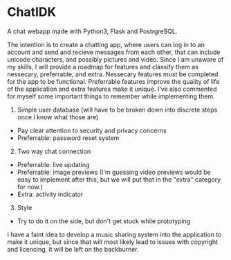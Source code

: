 # ChatIDK
A chat webapp made with Python3, Flask and PostrgreSQL.

The intention is to create a chatting app, where users can log in to an account and send and recieve messages from each other, that can include unicode characters, and possibly pictures and video.
Since I am unaware of my skills, I will provide a roadmap for features and classify them as nessecary, preferrable, and extra. Nessecary features must be completed for the app to be functional. 
Preferrable features improve the quality of life of the application and extra features make it unique. I've also commented for myself some important things to remember while implementing them.
1. Simple user database (will have to be broken down into discrete steps once I know what those are)
  - Pay clear attention to security and privacy concerns
  - Preferrable: password reset system
2. Two way chat connection
  - Preferrable: live updating
  - Preferrable: image previews (I'm guessing video previews would be easy to implement after this, but we will put that in the "extra" category for now.)
  - Extra: activity indicator
3. Style
  - Try to do it on the side, but don't get stuck while prototyping

I have a faint idea to develop a music sharing system into the application to make it unique, but since that will most likely lead to issues with copyright and licencing, it will be left on the backburner.
